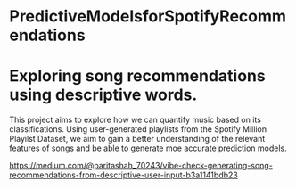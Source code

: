 # PredictiveModelsforSpotifyRecommendations
 
# Exploring song recommendations using descriptive words.

This project aims to explore how we can quantify music based on its classifications. Using user-generated playlists from the Spotify Million Playilst Dataset, we aim to gain a better understanding of the relevant features of songs and be able to generate moe accurate prediction models. 

https://medium.com/@paritashah_70243/vibe-check-generating-song-recommendations-from-descriptive-user-input-b3a1141bdb23
